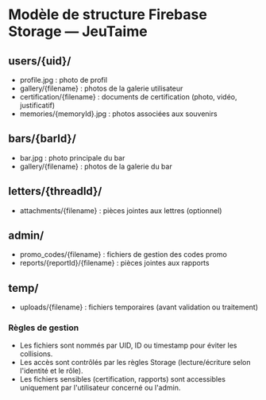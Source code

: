 # Modèle de structure Firebase Storage — JeuTaime

## users/{uid}/
- profile.jpg : photo de profil
- gallery/{filename} : photos de la galerie utilisateur
- certification/{filename} : documents de certification (photo, vidéo, justificatif)
- memories/{memoryId}.jpg : photos associées aux souvenirs

## bars/{barId}/
- bar.jpg : photo principale du bar
- gallery/{filename} : photos de la galerie du bar

## letters/{threadId}/
- attachments/{filename} : pièces jointes aux lettres (optionnel)

## admin/
- promo_codes/{filename} : fichiers de gestion des codes promo
- reports/{reportId}/{filename} : pièces jointes aux rapports

## temp/
- uploads/{filename} : fichiers temporaires (avant validation ou traitement)

### Règles de gestion
- Les fichiers sont nommés par UID, ID ou timestamp pour éviter les collisions.
- Les accès sont contrôlés par les règles Storage (lecture/écriture selon l'identité et le rôle).
- Les fichiers sensibles (certification, rapports) sont accessibles uniquement par l'utilisateur concerné ou l'admin.
